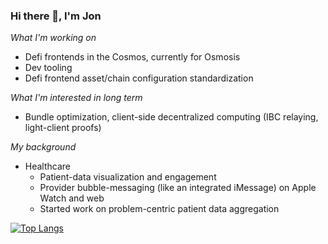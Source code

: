 ### Hi there 👋, I'm Jon

_What I'm working on_
* Defi frontends in the Cosmos, currently for Osmosis
* Dev tooling
* Defi frontend asset/chain configuration standardization

_What I'm interested in long term_
* Bundle optimization, client-side decentralized computing (IBC relaying, light-client proofs)

_My background_
* Healthcare
  * Patient-data visualization and engagement
  * Provider bubble-messaging (like an integrated iMessage) on Apple Watch and web
  * Started work on problem-centric patient data aggregation

[![Top Langs](https://github-readme-stats.vercel.app/api/top-langs/?username=jonator&layout=compact)](https://github.com/anuraghazra/github-readme-stats)

<!--
**jonator/jonator** is a ✨ _special_ ✨ repository because its `README.md` (this file) appears on your GitHub profile.

Here are some ideas to get you started:

- 🔭 I’m currently working on ...
- 🌱 I’m currently learning ...
- 👯 I’m looking to collaborate on ...
- 🤔 I’m looking for help with ...
- 💬 Ask me about ...
- 📫 How to reach me: ...
- 😄 Pronouns: ...
- ⚡ Fun fact: ...
-->
